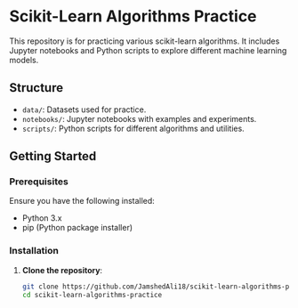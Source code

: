 # Scikit-Learn Algorithms Practice

This repository is for practicing various scikit-learn algorithms. It includes Jupyter notebooks and Python scripts to explore different machine learning models.

## Structure 
 
- `data/`: Datasets used for practice.
- `notebooks/`: Jupyter notebooks with examples and experiments. 
- `scripts/`: Python scripts for different algorithms and utilities. 

## Getting Started 

### Prerequisites

Ensure you have the following installed:

- Python 3.x
- pip (Python package installer)

### Installation

1. **Clone the repository**:
   ```bash
   git clone https://github.com/JamshedAli18/scikit-learn-algorithms-practice.git
   cd scikit-learn-algorithms-practice 
